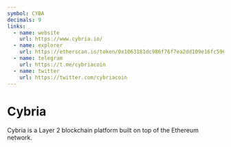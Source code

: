 ```yaml
---
symbol: CYBA
decimals: 9
links:
  - name: website
    url: https://www.cybria.io/
  - name: explorer
    url: https://etherscan.io/token/0x1063181dc986f76f7ea2dd109e16fc596d0f522a
  - name: telegram
    url: https://t.me/cybriacoin
  - name: twitter
    url: https://twitter.com/cybriacoin
---
```


# Cybria

Cybria is a Layer 2 blockchain platform built on top of the Ethereum network.
